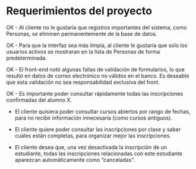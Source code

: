 # Requerimientos del proyecto

OK - Al cliente no le gustaría que registros importantes del sistema, como Personas, se eliminen permanentemente de la base de datos.

OK - Para que la interfaz sea más limpia, al cliente le gustaría que solo los usuarios activos se mostraran en la lista de Personas de forma predeterminada.

OK - El front-end notó algunas fallas de validación de formularios, lo que resultó en datos de correo electrónico no válidos en el banco. Es deseable que esta validación no sea responsabilidad exclusiva del front.

OK - Es importante poder consultar rápidamente todas las inscripciones confirmadas del alumno X.

- El cliente quisiera poder consultar cursos abiertos por rango de fechas, para no recibir información innecesaria (como cursos antiguos).

- El cliente quiere poder consultar las inscripciones por clase y saber cuáles están completas, para organizar mejor las inscripciones.

- El cliente desea que, una vez desactivada la inscripción de un estudiante, todas las inscripciones relacionadas con este estudiante aparezcan automáticamente como “canceladas”.